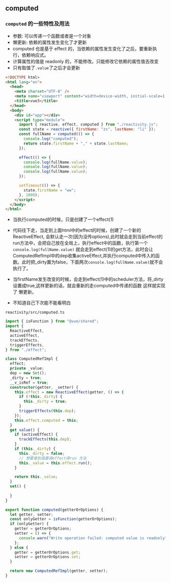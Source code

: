 ## computed

### `computed` 的一些特性及用法

- 参数: 可以传递一个函数或者是一个对象
- 懒更新: 依赖的属性发生变化了才更新
- computed 也是基于 effect 的，当依赖的属性发生变化了之后，要重新执行，依赖响应式。
- 计算属性的值是 readonly 的，不能修改。只能修改它依赖的属性值去改变
- 只有取值了`.value`了之后才会更新

```html
<!DOCTYPE html>
<html lang="en">
  <head>
    <meta charset="UTF-8" />
    <meta name="viewport" content="width=device-width, initial-scale=1.0" />
    <title>vue3</title>
  </head>
  <body>
    <div id="app"></div>
    <script type="module">
      import { reactive, effect, computed } from "./reactivity.js";
      const state = reactive({ firstName: "zs", lastName: "li" });
      const fullName = computed(() => {
        console.log("computed");
        return state.firstName + "," + state.lastName;
      });

      effect(() => {
        console.log(fullName.value);
        console.log(fullName.value);
        console.log(fullName.value);
      });

      setTimeout(() => {
        state.firstName = "ww";
      }, 1000);
    </script>
  </body>
</html>
```

- 当执行computed的时候，只是创建了一个effect(1)
- 代码往下走，当走到上面html中的effect的时候，创建了一个新的ReactiveEffect, 会默认走一次(因为没传options),此时就会走到当前effect的run方法中，会把自己放在全局上，执行effect中的函数，执行第一个`console.log(fullName.value)` 就会走到effect(1)的get方法，此时会让ComputedRefImpl中的dep收集activeEffect,并执行computed中传入的函数。此时把_dirty置为false，下面两次`console.log(fullName.value)`就不会执行了。
- 当firstName发生改变的时候，会走到effect(1)中的scheduler方法，将_dirty设置成true,这样更新的话，就会重新的走computed中传递的函数
这样就实现了 懒更新。

- 不知道自己下次能不能看明白


`reactivity/src/computed.ts`

```ts
import { isFunction } from "@vue/shared";
import {
  ReactiveEffect,
  activeEffect,
  trackEffects,
  triggerEffects,
} from "./effect";

class ComputedRefImpl {
  effect;
  private _value;
  dep = new Set();
  _dirty = true;
  __v_isRef = true;
  constructor(getter, _setter) {
    this.effect = new ReactiveEffect(getter, () => {
      if (!this._dirty) {
        this._dirty = true;
      }
      triggerEffects(this.dep);
    });
    this.effect.computed = this;
  }
  get value() {
    if (activeEffect) {
      trackEffects(this.dep);
    }
    if (this._dirty) {
      this._dirty = false;
      // 想要拿到值要调effect得run 方法
      this._value = this.effect.run();
    }

    return this._value;
  }
  set() {
    
  }
}

export function computed(getterOrOptions) {
  let getter, setter;
  const onlyGetter = isFunction(getterOrOptions);
  if (onlyGetter) {
    getter = getterOrOptions;
    setter = () => {
      console.warn("Write operation failed: computed value is readonly");
    };
  } else {
    getter = getterOrOptions.get;
    setter = getterOrOptions.set;
  }

  return new ComputedRefImpl(getter, setter);
}
```

